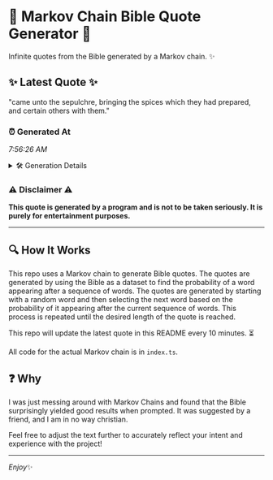 # 📖 Markov Chain Bible Quote Generator 📖

Infinite quotes from the Bible generated by a Markov chain. ✨

## ✨ Latest Quote ✨
"came unto the sepulchre, bringing the spices which they had prepared, and certain others with them."

### ⏰ Generated At
*7:56:26 AM*

<details>
    <summary>🛠️ Generation Details</summary>
    <p>
        <strong>🌱 Seed:</strong> came<br>
        <strong>🔄 Iterations:</strong> 15<br>
        <strong>📜 Context History:</strong><br>[ came ]: unto<br>[ came, unto ]: the<br>[ came, unto, the ]: sepulchre,<br>[ came, unto, the, sepulchre, ]: bringing<br>[ came, unto, the, sepulchre,, bringing ]: the<br>[ came, unto, the, sepulchre,, bringing, the ]: spices<br>[ unto, the, sepulchre,, bringing, the, spices ]: which<br>[ the, sepulchre,, bringing, the, spices, which ]: they<br>[ sepulchre,, bringing, the, spices, which, they ]: had<br>[ bringing, the, spices, which, they, had ]: prepared,<br>[ the, spices, which, they, had, prepared, ]: and<br>[ spices, which, they, had, prepared,, and ]: certain<br>[ which, they, had, prepared,, and, certain ]: others<br>[ they, had, prepared,, and, certain, others ]: with<br>[ had, prepared,, and, certain, others, with ]: them.<br>
    </p>
</details>

### ⚠️ Disclaimer ⚠️
**This quote is generated by a program and is not to be taken seriously. It is purely for entertainment purposes.**

---

## 🔍 How It Works

This repo uses a Markov chain to generate Bible quotes. The quotes are generated by using the Bible as a dataset to find the probability of a word appearing after a sequence of words. The quotes are generated by starting with a random word and then selecting the next word based on the probability of it appearing after the current sequence of words. This process is repeated until the desired length of the quote is reached.

This repo will update the latest quote in this README every 10 minutes. ⏳

All code for the actual Markov chain is in `index.ts`.

## ❓ Why

I was just messing around with Markov Chains and found that the Bible surprisingly yielded good results when prompted. 
It was suggested by a friend, and I am in no way christian.

Feel free to adjust the text further to accurately reflect your intent and experience with the project!

---

*Enjoy*✨
